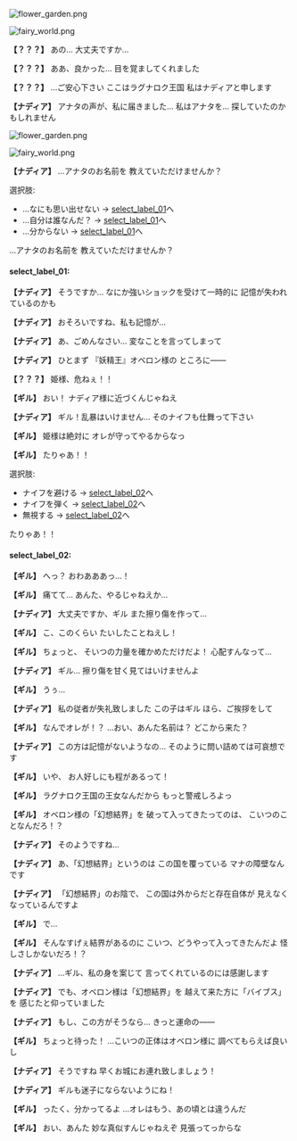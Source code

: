 
![flower_garden.png](../images/backgrounds/flower_garden.png)

![fairy_world.png](../images/backgrounds/fairy_world.png)

**【？？？】**
あの…
大丈夫ですか…

**【？？？】**
ああ、良かった…
目を覚ましてくれました

**【？？？】**
…ご安心下さい
ここはラグナロク王国
私はナディアと申します

**【ナディア】**
アナタの声が、私に届きました…
私はアナタを…
探していたのかもしれません

![flower_garden.png](../images/backgrounds/flower_garden.png)

![fairy_world.png](../images/backgrounds/fairy_world.png)

**【ナディア】**
…アナタのお名前を
教えていただけませんか？

選択肢:
- …なにも思い出せない → [select_label_01](#select_label_01)へ
- …自分は誰なんだ？ → [select_label_01](#select_label_01)へ
- …分からない → [select_label_01](#select_label_01)へ

…アナタのお名前を
教えていただけませんか？

#### select_label_01:

**【ナディア】**
そうですか…
なにか強いショックを受けて一時的に
記憶が失われているのかも

**【ナディア】**
おそろいですね、私も記憶が…

**【ナディア】**
あ、ごめんなさい…
変なことを言ってしまって

**【ナディア】**
ひとまず
『妖精王』オベロン様の
ところに――

**【？？？】**
姫様、危ねぇ！！

**【ギル】**
おい！ 
ナディア様に近づくんじゃねえ

**【ナディア】**
ギル！乱暴はいけません…
そのナイフも仕舞って下さい

**【ギル】**
姫様は絶対に
オレが守ってやるからなっ

**【ギル】**
たりゃあ！！

選択肢:
- ナイフを避ける → [select_label_02](#select_label_02)へ
- ナイフを弾く → [select_label_02](#select_label_02)へ
- 無視する → [select_label_02](#select_label_02)へ

たりゃあ！！

#### select_label_02:

**【ギル】**
へっ？
おわあああっ…！

**【ギル】**
痛てて…
あんた、やるじゃねえか…

**【ナディア】**
大丈夫ですか、ギル
また擦り傷を作って…

**【ギル】**
こ、このくらい
たいしたことねえし！

**【ギル】**
ちょっと、
そいつの力量を確かめただけだよ！
心配すんなって…

**【ナディア】**
ギル…
擦り傷を甘く見てはいけませんよ

**【ギル】**
うぅ…

**【ナディア】**
私の従者が失礼致しました
この子はギル
ほら、ご挨拶をして

**【ギル】**
なんでオレが！？
…おい、あんた名前は？
どこから来た？

**【ナディア】**
この方は記憶がないようなの…
そのように問い詰めては可哀想です

**【ギル】**
いや、
お人好しにも程があるって！

**【ギル】**
ラグナロク王国の王女なんだから
もっと警戒しろよっ

**【ギル】**
オベロン様の「幻想結界」を
破って入ってきたってのは、
こいつのことなんだろ！？

**【ナディア】**
そのようですね…

**【ナディア】**
あ、「幻想結界」というのは
この国を覆っている
マナの障壁なんです

**【ナディア】**
「幻想結界」のお陰で、
この国は外からだと存在自体が
見えなくなっているんですよ

**【ギル】**
で…

**【ギル】**
そんなすげぇ結界があるのに
こいつ、どうやって入ってきたんだよ
怪しさしかないだろ！？

**【ナディア】**
…ギル、私の身を案じて
言ってくれているのには感謝します

**【ナディア】**
でも、オベロン様は「幻想結界」を
越えて来た方に「バイブス」を
感じたと仰っていました

**【ナディア】**
もし、この方がそうなら…
きっと運命の――

**【ギル】**
ちょっと待った！
…こいつの正体はオベロン様に
調べてもらえば良いし

**【ナディア】**
そうですね
早くお城にお連れ致しましょう！

**【ナディア】**
ギルも迷子にならないようにね！

**【ギル】**
ったく、分かってるよ
…オレはもう、あの頃とは違うんだ

**【ギル】**
おい、あんた
妙な真似すんじゃねえぞ
見張ってっからな
